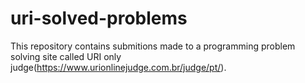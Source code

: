 # uri-solved-problems
This repository contains submitions made to a programming problem solving site called URI only judge(https://www.urionlinejudge.com.br/judge/pt/).
